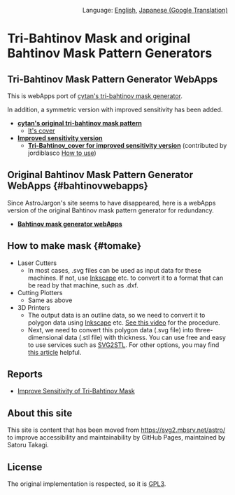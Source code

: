 <p align="right">Language: <a href="https://satakagi.github.io/tribahtinovWebApps/">English</a>, <a href="https://translate.google.co.jp/translate?sl=en&tl=ja&u=https%3A%2F%2Fsatakagi.github.io%2FtribahtinovWebApps%2F">Japanese (Google Translation)</a></p>

# Tri-Bahtinov Mask and original Bahtinov Mask Pattern Generators

## Tri-Bahtinov Mask Pattern Generator WebApps

This is webApps port of [cytan's tri-bahtinov mask generator](https://github.com/cytan299/tribahtinov/).

In addition, a symmetric version with improved sensitivity has been added.

* **[cytan's original tri-bahtinov mask pattern](https://satakagi.github.io/tribahtinovWebApps/Tri-Bahtinov.html)**
  * [It's cover](https://satakagi.github.io/tribahtinovWebApps/Tri-Bahtinov-original_cover.html)
* **[Improved sensitivity version](https://satakagi.github.io/tribahtinovWebApps/Tri-Bahtinov_symmetric.html)**
  * **[Tri-Bahtinov_cover for improved sensitivity version](https://satakagi.github.io/tribahtinovWebApps/Tri-Bahtinov_cover.html)** (contributed by jordiblasco [How to use](https://www.cloudynights.com/topic/536410-a-tri-bahtinov-mask-for-sct-collimation-and-focusing/?p=10370496))

## Original Bahtinov Mask Pattern Generator WebApps {#bahtinovwebapps}
Since AstroJargon's site seems to have disappeared, here is a webApps version of the original Bahtinov mask pattern generator for redundancy.

* **[Bahtinov mask generator webApps](https://satakagi.github.io/tribahtinovWebApps/Bahtinov.html)**

## How to make mask {#tomake}
* Laser Cutters
  * In most cases, .svg files can be used as input data for these machines. If not, use [Inkscape](https://inkscape.org/) etc. to convert it to a format that can be read by that machine, such as .dxf.
* Cutting Plotters
  * Same as above
* 3D Printers
  * The output data is an outline data, so we need to convert it to polygon data using [Inkscape](https://inkscape.org/) etc. [See this video](reports/MakeFilledBahtinovMaskPatternByInkscape.mp4) for the procedure.
  * Next, we need to convert this polygon data (.svg file) into three-dimensional data (.stl file) with thickness. You can use free and easy to use services such as [SVG2STL](http://svg2stl.com/). For other options, you may find [this article](https://all3dp.com/2/svg-to-stl-how-to-convert-svgs-into-3d-printable-stls/) helpful.

## Reports
* [Improve Sensitivity of Tri-Bahtinov Mask](reports/improveSensitivity.html)

## About this site
This site is content that has been moved from https://svg2.mbsrv.net/astro/ to improve accessibility and maintainability by GitHub Pages, maintained by Satoru Takagi.

## License
The original implementation is respected, so it is [GPL3](LICENSE).
